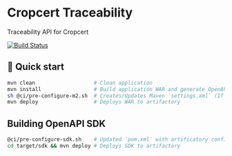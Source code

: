 # Cropcert Traceability

Traceability API for Cropcert

[![Build Status](https://travis-ci.com/strandls/cropcert-traceability.svg?branch=master)](https://travis-ci.com/strandls/cropcert-traceability)

## 🚀 Quick start

```sh
mvn clean                   # Clean application
mvn install                 # Build application WAR and generate OpenAPI SDK
sh @ci/pre-configure-m2.sh  # Creates/Updates Maven `settings.xml` (If using local artificatory please set values in shellfile first)
mvn deploy                  # Deploys WAR to artifactory
```

## Building OpenAPI SDK

```sh
@ci/pre-configure-sdk.sh    # Updated `pom.xml` with artificatory configuration
cd target/sdk && mvn deploy # Deploys SDK to artifactory
```
